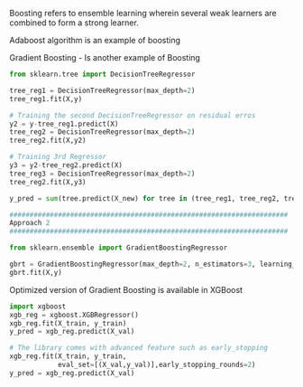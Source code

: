 Boosting refers to ensemble learning wherein several weak learners are combined to form a strong learner.

Adaboost algorithm is an example of boosting

Gradient Boosting - Is another example of Boosting

```py
from sklearn.tree import DecisionTreeRegressor

tree_reg1 = DecisionTreeRegressor(max_depth=2)
tree_reg1.fit(X,y)

# Training the second DecisionTreeRegressor on residual erros
y2 = y-tree_reg1.predict(X)
tree_reg2 = DecisionTreeRegressor(max_depth=2)
tree_reg2.fit(X,y2)

# Training 3rd Regressor
y3 = y2-tree_reg2.predict(X)
tree_reg3 = DecisionTreeRegressor(max_depth=2)
tree_reg2.fit(X,y3)

y_pred = sum(tree.predict(X_new) for tree in (tree_reg1, tree_reg2, tree_reg3))

#####################################################################
Approach 2
#####################################################################

from sklearn.ensemble import GradientBoostingRegressor

gbrt = GradientBoostingRegressor(max_depth=2, n_estimators=3, learning_rate=1.0)
gbrt.fit(X,y)
```

Optimized version of Gradient Boosting is available in XGBoost

```py
import xgboost
xgb_reg = xgboost.XGBRegressor()
xgb_reg.fit(X_train, y_train)
y_pred = xgb_reg.predict(X_val)

# The library comes with advanced feature such as early_stopping
xgb_reg.fit(X_train, y_train,
			eval_set=[(X_val,y_val)],early_stopping_rounds=2)
y_pred = xgb_reg.predict(X_val)
```
